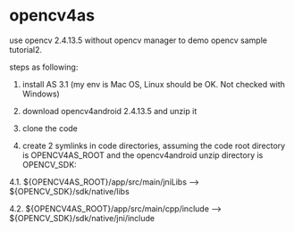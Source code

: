 # opencv4as
use opencv 2.4.13.5 without opencv manager to demo opencv sample tutorial2.


steps as following:

1. install AS 3.1 (my env is Mac OS, Linux should be OK. Not checked with Windows)

2. download opencv4android 2.4.13.5 and unzip it

3. clone the code 

4. create 2 symlinks in code directories, assuming the code root directory is OPENCV4AS_ROOT and the opencv4android unzip directory 
is OPENCV_SDK:

4.1. ${OPENCV4AS_ROOT}/app/src/main/jniLibs     --> ${OPENCV_SDK}/sdk/native/libs

4.2. ${OPENCV4AS_ROOT}/app/src/main/cpp/include --> ${OPENCV_SDK}/sdk/native/jni/include

